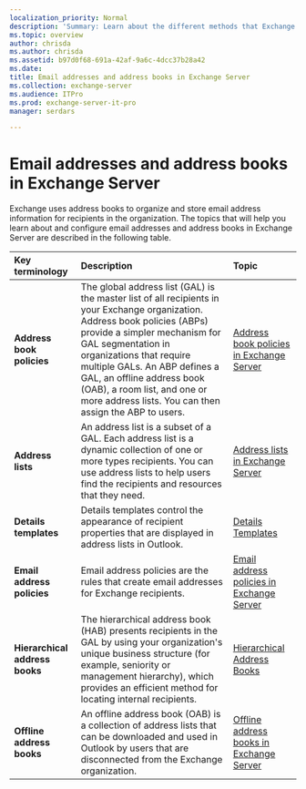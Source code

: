 ```yaml
---
localization_priority: Normal
description: 'Summary: Learn about the different methods that Exchange Server 2016 and Exchange Server 2019 uses to organize and configure email addresses.'
ms.topic: overview
author: chrisda
ms.author: chrisda
ms.assetid: b97d0f68-691a-42af-9a6c-4dcc37b28a42
ms.date: 
title: Email addresses and address books in Exchange Server
ms.collection: exchange-server
ms.audience: ITPro
ms.prod: exchange-server-it-pro
manager: serdars

---
```


# Email addresses and address books in Exchange Server

Exchange uses address books to organize and store email address information for recipients in the organization. The topics that will help you learn about and configure email addresses and address books in Exchange Server are described in the following table.

|**Key terminology**|**Description**|**Topic**|
|:-----|:-----|:-----|
|**Address book policies**|The global address list (GAL) is the master list of all recipients in your Exchange organization. Address book policies (ABPs) provide a simpler mechanism for GAL segmentation in organizations that require multiple GALs. An ABP defines a GAL, an offline address book (OAB), a room list, and one or more address lists. You can then assign the ABP to users.|[Address book policies in Exchange Server](address-book-policies/address-book-policies.md)|
|**Address lists**|An address list is a subset of a GAL. Each address list is a dynamic collection of one or more types recipients. You can use address lists to help users find the recipients and resources that they need.|[Address lists in Exchange Server](address-lists/address-lists.md)|
|**Details templates**|Details templates control the appearance of recipient properties that are displayed in address lists in Outlook.|[Details Templates](http://technet.microsoft.com/library/26f02e47-1540-4840-afe0-600c97368cac.aspx)|
|**Email address policies**|Email address policies are the rules that create email addresses for Exchange recipients.|[Email address policies in Exchange Server](email-address-policies/email-address-policies.md)|
|**Hierarchical address books**|The hierarchical address book (HAB) presents recipients in the GAL by using your organization's unique business structure (for example, seniority or management hierarchy), which provides an efficient method for locating internal recipients.|[Hierarchical Address Books](http://technet.microsoft.com/library/a1d277a0-5437-40af-aade-e4730a0d1308.aspx)|
|**Offline address books**|An offline address book (OAB) is a collection of address lists that can be downloaded and used in Outlook by users that are disconnected from the Exchange organization.|[Offline address books in Exchange Server](offline-address-books/offline-address-books.md)|

